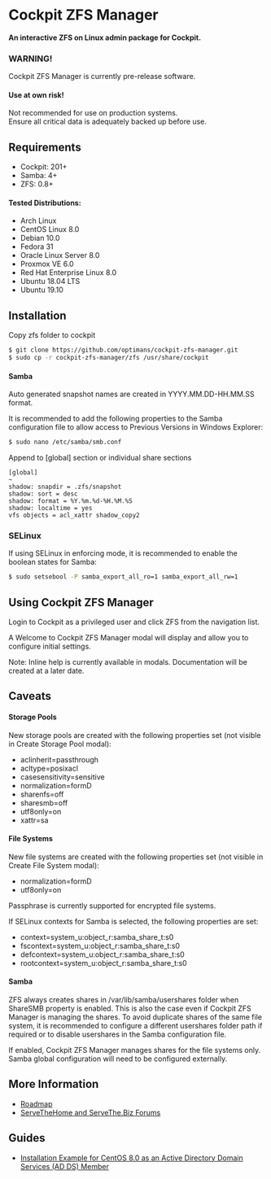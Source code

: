 # Cockpit ZFS Manager

**An interactive ZFS on Linux admin package for Cockpit.**

### WARNING!

Cockpit ZFS Manager is currently pre-release software.

#### Use at own risk!

Not recommended for use on production systems.\
Ensure all critical data is adequately backed up before use.

## Requirements

 * Cockpit: 201+
 * Samba: 4+
 * ZFS: 0.8+

#### Tested Distributions:

* Arch Linux
* CentOS Linux 8.0
* Debian 10.0
* Fedora 31
* Oracle Linux Server 8.0
* Proxmox VE 6.0
* Red Hat Enterprise Linux 8.0
* Ubuntu 18.04 LTS
* Ubuntu 19.10

## Installation

Copy zfs folder to cockpit

```bash
$ git clone https://github.com/optimans/cockpit-zfs-manager.git
$ sudo cp -r cockpit-zfs-manager/zfs /usr/share/cockpit
```

#### Samba

Auto generated snapshot names are created in YYYY.MM.DD-HH.MM.SS format.

It is recommended to add the following properties to the Samba configuration file to allow access to Previous Versions in Windows Explorer:

```bash
$ sudo nano /etc/samba/smb.conf
```

Append to [global] section or individual share sections

```
[global]
~
shadow: snapdir = .zfs/snapshot
shadow: sort = desc
shadow: format = %Y.%m.%d-%H.%M.%S
shadow: localtime = yes	
vfs objects = acl_xattr shadow_copy2
```

### SELinux

If using SELinux in enforcing mode, it is recommended to enable the boolean states for Samba:

```bash
$ sudo setsebool -P samba_export_all_ro=1 samba_export_all_rw=1
```

## Using Cockpit ZFS Manager

Login to Cockpit as a privileged user and click ZFS from the navigation list.

A Welcome to Cockpit ZFS Manager modal will display and allow you to configure initial settings.

Note: Inline help is currently available in modals. Documentation will be created at a later date.



## Caveats

#### Storage Pools

New storage pools are created with the following properties set (not visible in Create Storage Pool modal):

 * aclinherit=passthrough
 * acltype=posixacl
 * casesensitivity=sensitive
 * normalization=formD
 * sharenfs=off
 * sharesmb=off
 * utf8only=on
 * xattr=sa

#### File Systems

New file systems are created with the following properties set (not visible in Create File System modal):

 * normalization=formD
 * utf8only=on

Passphrase is currently supported for encrypted file systems.

If SELinux contexts for Samba is selected, the following properties are set:

 * context=system_u:object_r:samba_share_t:s0
 * fscontext=system_u:object_r:samba_share_t:s0
 * defcontext=system_u:object_r:samba_share_t:s0
 * rootcontext=system_u:object_r:samba_share_t:s0

#### Samba

ZFS always creates shares in /var/lib/samba/usershares folder when ShareSMB property is enabled. This is also the case even if Cockpit ZFS Manager is managing the shares. To avoid duplicate shares of the same file system, it is recommended to configure a different usershares folder path if required or to disable usershares in the Samba configuration file.

If enabled, Cockpit ZFS Manager manages shares for the file systems only. Samba global configuration will need to be configured externally.
## More Information

* [Roadmap](ROADMAP.md)
* [ServeTheHome and ServeThe.Biz Forums](https://forums.servethehome.com/index.php?threads/25668/)

## Guides

 * [Installation Example for CentOS 8.0 as an Active Directory Domain Services (AD DS) Member](guides/CentOS-8.0.md)
